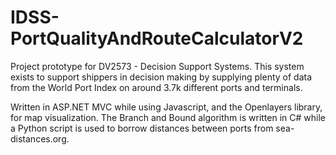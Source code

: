 # IDSS-PortQualityAndRouteCalculatorV2
Project prototype for DV2573 - Decision Support Systems. 
This system exists to support shippers in decision making by supplying plenty of data from the World Port Index on around 3.7k different ports and terminals.

Written in ASP.NET MVC while using Javascript, and the Openlayers library, for map visualization. The Branch and Bound algorithm is written in C# while a Python script is used to borrow distances between ports from sea-distances.org.
